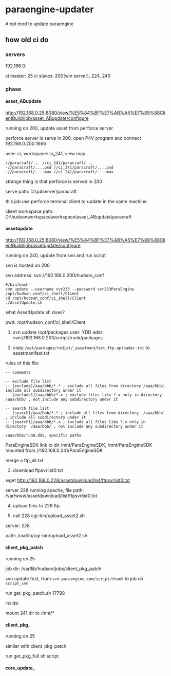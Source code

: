 # paraengine-updater

A npl mod to update paraengine

## how old ci do

### servers

192.168.0.

ci master: 25
ci slaves: 200(win server), 224, 240 

### phase

#### asset_ABupdate

http://192.168.0.25:8080/view/%E5%84%BF%E7%AB%A5%E7%89%88ClientBuild/job/asset_ABupdate/configure

running on 200, update asset from perforce server

perforce server is serve in 200, open P4V program and connect 192.168.0.200:1666

user: ci, workspace: ci_241, view map:

```
//paracraft/... //ci_241/paracraft/...
-//paracraft/....psd //ci_241/paracraft/....psd
-//paracraft/....max //ci_241/paracraft/....max
```

strange thing is that perforce is served in 200

serve path: D:\p4server\paracraft

this job use perforce terminal client to update in the same machine.

client workspace path: D:\hudsonworkspace\workspace\asset_ABupdate\paracraft

#### assetupdate

http://192.168.0.25:8080/view/%E5%84%BF%E7%AB%A5%E7%89%88ClientBuild/job/assetupdate/configure

running on 240, update from svn and run script

svn is hosted on 200

svn address:  svn://192.168.0.200/hudson_conf

```
#/bin/bash
svn update --username svr233 --password svr233ParaEngine /opt/hudson_conf/ci_shell/Client
cd /opt/hudson_conf/ci_shell/Client
./AssetUpdate.sh
```

what AssetUpdate.sh does?

pwd: /opt/hudson_conf/ci_shell/Client

1. svn update /opt/packages
user: YDD
addr: svn://192.168.0.200/script/trunk/packages

2. copy `/opt/packages/redist/_assetmanifest.ftp.uploader.txt` to assetmanifest.txt

rules of this file:

    -- comments

    -- exclude file list                                                                                                         
    -- [exclude]/aaa/bbb/*.* ; exclude all files from directory /aaa/bbb/, include all subdirectory under it          
    -- [exclude1]/aaa/bbb/*.x ; exclude files like *.x only in directory  /aaa/bbb/ , not include any subdirectory under it      
                                                                                                                                 
    -- search file list                                                                                                          
    -- [search]/aaa/bbb/*.* ; include all files from directory  /aaa/bbb/ , include all subdirectory under it           
    -- [search1]/aaa/bbb/*.x ; include all files like *.x only in directory  /aaa/bbb/ , not include any subdirectory under it   

    /aaa/bbb/run8.dds, specific paths
                                                                                                                             
ParaEngineSDK link to dir /mnt/ParaEngineSDK, /mnt/ParaEngineSDK mounted from //192.168.0.241/ParaEngineSDK

merge a ftp_all.txt

3. download ftpsvrlist0.txt

wget http://192.168.0.228/assetdownload/list/ftpsvrlist0.txt

server 228 running apache, file path: /var/www/assetdownload/list/ftpsvrlist0.txt

4. upload files to 228 ftp


5. call 228 cgi-bin/upload_asset2.sh

server: 228

path: /usr/lib/cgi-bin/upload_asset2.sh


#### client_pkg_patch

running on 25

job dir: /var/lib/hudson/jobs/client_pkg_patch

svn update first, from `svn.paraengine.com/script/thunk` to job dir `script_svn`

run get_pkg_patch.sh 17798

inside:

mount 241 dir to /mnt/*

#### client_pkg_

running on 25

similar with client_pkg_patch

run get_pkg_full.sh script

#### core_update_







































